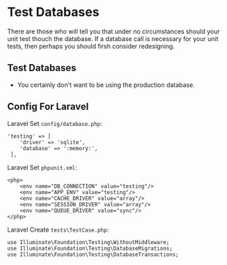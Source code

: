 # Test Databases
There are those who will tell you that under no circumstances should your unit test thouch the database. If a database call is necessary for your unit tests, then perhaps you should firsh consider redesigning.

## Test Databases
* You certainly don't want to be using the production database.

## Config For Laravel
Laravel Set `config/database.php`:
```
'testing' => [
    'driver' => 'sqlite',
    'database' => ':memory:',
 ],
```

Laravel Set `phpunit.xml`:
```
<php>
    <env name="DB_CONNECTION" value="testing"/>
    <env name="APP_ENV" value="testing"/>
    <env name="CACHE_DRIVER" value="array"/>
    <env name="SESSION_DRIVER" value="array"/>
    <env name="QUEUE_DRIVER" value="sync"/>
</php>
```

Laravel Create `tests\TestCase.php`:
```
use Illuminate\Foundation\Testing\WithoutMiddleware;
use Illuminate\Foundation\Testing\DatabaseMigrations;
use Illuminate\Foundation\Testing\DatabaseTransactions;
```
